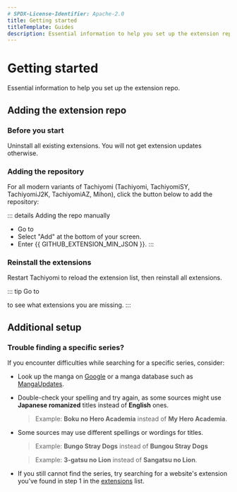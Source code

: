 ```yaml
---
# SPDX-License-Identifier: Apache-2.0
title: Getting started
titleTemplate: Guides
description: Essential information to help you set up the extension repo.
---
```


<script setup lang="ts">
    import AddRepoButton from "../../.vitepress/theme/components/AddRepoButton.vue";
    import { GITHUB_EXTENSION_REPO, GITHUB_EXTENSION_MIN_JSON } from "../../.vitepress/config/constants";
</script>

# Getting started
Essential information to help you set up the extension repo.

## Adding the extension repo
### Before you start
Uninstall all existing extensions. You will not get extension updates otherwise.

### Adding the repository
For all modern variants of Tachiyomi (Tachiyomi, TachiyomiSY, TachiyomiJ2K, TachiyomiAZ, Mihon),
click the button below to add the repository:

<AddRepoButton />

::: details Adding the repo manually
- Go to <nav to="extension-repos">
- Select "Add" at the bottom of your screen.
- Enter <a :href="GITHUB_EXTENSION_MIN_JSON">{{ GITHUB_EXTENSION_MIN_JSON }}</a>.
:::

### Reinstall the extensions
Restart Tachiyomi to reload the extension list, then reinstall all extensions.

::: tip
Go to <nav to="migrate"> to see what extensions you are missing.
:::

## Additional setup
### Trouble finding a specific series?
If you encounter difficulties while searching for a specific series, consider:

- Look up the manga on [Google](https://google.com) or a manga database such as [MangaUpdates](https://www.mangaupdates.com/).

- Double-check your spelling and try again, as some sources might use **Japanese romanized** titles instead of **English** ones.
  > Example: **Boku no Hero Academia** instead of **My Hero Academia**.

- Some sources may use different spellings or wordings for titles.
  > Example: **Bungo Stray Dogs** instead of **Bungou Stray Dogs**

  > Example: **3-gatsu no Lion** instead of **Sangatsu no Lion**.

- If you still cannot find the series, try searching for a website's extension you've found in
step 1 in the [extensions](/extensions/) list.
